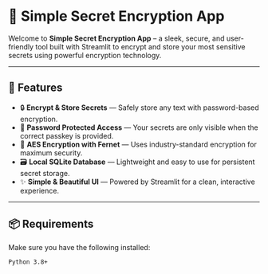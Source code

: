 # 🔐 Simple Secret Encryption App

Welcome to **Simple Secret Encryption App** – a sleek, secure, and user-friendly tool built with Streamlit to encrypt and store your most sensitive secrets using powerful encryption technology.

---

## 🚀 Features

- 🔒 **Encrypt & Store Secrets** — Safely store any text with password-based encryption.
- 🔑 **Password Protected Access** — Your secrets are only visible when the correct passkey is provided.
- 🧠 **AES Encryption with Fernet** — Uses industry-standard encryption for maximum security.
- 🗃️ **Local SQLite Database** — Lightweight and easy to use for persistent secret storage.
- ✨ **Simple & Beautiful UI** — Powered by Streamlit for a clean, interactive experience.

---

## 📦 Requirements

Make sure you have the following installed:

```bash
Python 3.8+
